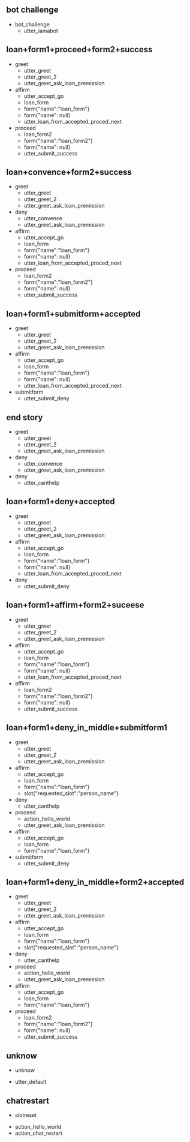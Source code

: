 ## bot challenge
* bot_challenge
  - utter_iamabot

## loan+form1+proceed+form2+success
* greet
    - utter_greet
    - utter_greet_2
    - utter_greet_ask_loan_premission
* affirm
	- utter_accept_go
    - loan_form           
    - form{"name":"loan_form"}
    - form{"name": null}    
    - utter_loan_from_accepted_proced_next
* proceed
	- loan_form2           
    - form{"name":"loan_form2"}
    - form{"name": null} 
    - utter_submit_success

## loan+convence+form2+success
* greet
    - utter_greet
    - utter_greet_2
    - utter_greet_ask_loan_premission
* deny
	- utter_convence
    - utter_greet_ask_loan_premission
* affirm
	- utter_accept_go
     - loan_form           
    - form{"name":"loan_form"}
    - form{"name": null}    
    - utter_loan_from_accepted_proced_next
* proceed
	- loan_form2           
    - form{"name":"loan_form2"}
    - form{"name": null} 
    - utter_submit_success

## loan+form1+submitform+accepted
* greet
    - utter_greet
    - utter_greet_2
    - utter_greet_ask_loan_premission
* affirm
	- utter_accept_go
     - loan_form           
    - form{"name":"loan_form"}
    - form{"name": null}    
    - utter_loan_from_accepted_proced_next
* submitform
	- utter_submit_deny

## end story

* greet
    - utter_greet
    - utter_greet_2
    - utter_greet_ask_loan_premission
* deny
    - utter_convence
    - utter_greet_ask_loan_premission
* deny
    - utter_canthelp

## loan+form1+deny+accepted
* greet
    - utter_greet
    - utter_greet_2
    - utter_greet_ask_loan_premission
* affirm
	- utter_accept_go
     - loan_form           
    - form{"name":"loan_form"}
    - form{"name": null}    
    - utter_loan_from_accepted_proced_next
* deny
	- utter_submit_deny

## loan+form1+affirm+form2+suceese
* greet
    - utter_greet
    - utter_greet_2
    - utter_greet_ask_loan_premission
* affirm
	- utter_accept_go
    - loan_form           
    - form{"name":"loan_form"}
    - form{"name": null}    
    - utter_loan_from_accepted_proced_next
* affirm
	- loan_form2           
    - form{"name":"loan_form2"}
    - form{"name": null} 
    - utter_submit_success

## loan+form1+deny_in_middle+submitform1

* greet
    - utter_greet
    - utter_greet_2
    - utter_greet_ask_loan_premission
* affirm
    - utter_accept_go
    - loan_form
    - form{"name":"loan_form"}
    - slot{"requested_slot":"person_name"}
* deny
    - utter_canthelp
* proceed
    - action_hello_world
    - utter_greet_ask_loan_premission
* affirm
    - utter_accept_go
   	- loan_form
    - form{"name":"loan_form"}
* submitform
    - utter_submit_deny

## loan+form1+deny_in_middle+form2+accepted

* greet
    - utter_greet
    - utter_greet_2
    - utter_greet_ask_loan_premission
* affirm
    - utter_accept_go
    - loan_form
    - form{"name":"loan_form"}
    - slot{"requested_slot":"person_name"}
* deny
    - utter_canthelp
* proceed
    - action_hello_world
    - utter_greet_ask_loan_premission
* affirm
    - utter_accept_go
   	- loan_form
    - form{"name":"loan_form"}
* proceed
	- loan_form2           
    - form{"name":"loan_form2"}
    - form{"name": null} 
    - utter_submit_success



## unknow
* unknow
- utter_default


## chatrestart
* slotreset
- action_hello_world
- action_chat_restart

